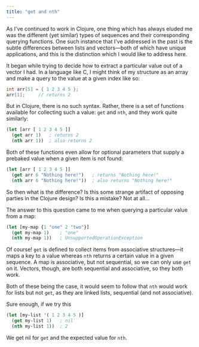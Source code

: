 ```yaml
---
title: "get and nth"
---
```


As I've continued to work in Clojure, one thing which has always eluded me was the different (yet similar) types of sequences and their corresponding querying functions. One such instance that I've addressed in the past is the subtle differences between lists and vectors—both of which have unique applications, and this is the distinction which I would like to address here.

It began while trying to decide how to extract a particular value out of a vector I had. In a language like C, I might think of my structure as an array and make a query to the value at a given index like so:

```c
int arr[5] = { 1 2 3 4 5 };
arr[1];     // returns 2
```

But in Clojure, there is no such syntax. Rather, there is a set of functions available for collecting such a value: `get` and `nth`, and they work quite similarly:

```clojure
(let [arr [ 1 2 3 4 5 ]]
  (get arr 1)   ; returns 2
  (nth arr 1))  ; also returns 2
```

Both of these functions even allow for optional parameters that supply a prebaked value when a given item is not found:

```clojure
(let [arr [ 1 2 3 4 5 ]]
  (get arr 6 "Nothing here!")   ; returns "Nothing here!"
  (nth arr 6 "Nothing here!"))  ; also returns "Nothing here!"
```

So then what is the difference? Is this some strange artifact of opposing parties in the Clojure design? Is this a mistake? Not at all...

The answer to this question came to me when querying a particular value from a map:

```clojure
(let [my-map {1 "one" 2 "two"}]
  (get my-map 1)    ; "one"
  (nth my-map 1))   ; UnsupportedOperationException
```

Of course! `get` is defined to collect items from associative structures—it maps a key to a value whereas `nth` returns a certain value in a given sequence. A map is associative, but not sequential, so we can only use `get` on it. Vectors, though, are both sequential and associative, so they both work. 

Both of these being the case, it would seem to follow that `nth` would work for lists but not `get`, as they are linked lists, sequential (and not associative).

Sure enough, if we try this

``` clojure
(let [my-list '( 1 2 3 4 5 )]
  (get my-list 1)   ; nil
  (nth my-list 1))  ; 2
```

We get nil for `get` and the expected value for `nth`.